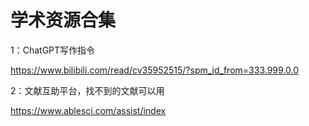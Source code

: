 # 学术资源合集
1：ChatGPT写作指令

https://www.bilibili.com/read/cv35952515/?spm_id_from=333.999.0.0

2：文献互助平台，找不到的文献可以用

https://www.ablesci.com/assist/index

